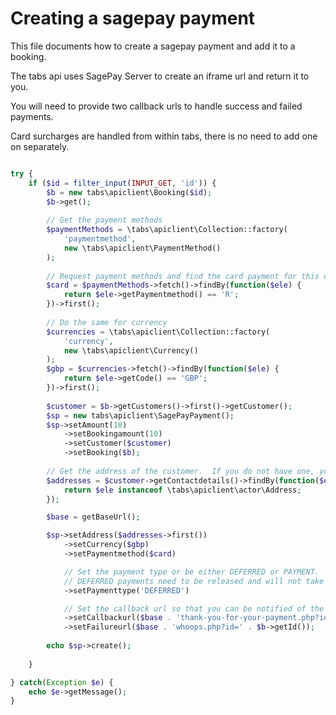 # Creating a sagepay payment

This file documents how to create a sagepay payment and add it to a booking.

The tabs api uses SagePay Server to create an iframe url and return it to you.  

You will need to provide two callback urls to handle success and failed payments.

Card surcharges are handled from within tabs, there is no need to add one on separately.

```php

try {
    if ($id = filter_input(INPUT_GET, 'id')) {
        $b = new tabs\apiclient\Booking($id);
        $b->get();
        
        // Get the payment methods
        $paymentMethods = \tabs\apiclient\Collection::factory(
            'paymentmethod',
            new \tabs\apiclient\PaymentMethod()
        );
        
        // Request payment methods and find the card payment for this example
        $card = $paymentMethods->fetch()->findBy(function($ele) {
            return $ele->getPaymentmethod() == 'R';
        })->first();
        
        // Do the same for currency
        $currencies = \tabs\apiclient\Collection::factory(
            'currency',
            new \tabs\apiclient\Currency()
        );
        $gbp = $currencies->fetch()->findBy(function($ele) {
            return $ele->getCode() == 'GBP';
        })->first();
        
        $customer = $b->getCustomers()->first()->getCustomer();
        $sp = new tabs\apiclient\SagePayPayment();
        $sp->setAmount(10)
            ->setBookingamount(10)
            ->setCustomer($customer)
            ->setBooking($b);
        
        // Get the address of the customer.  If you do not have one, you can provide an empty Actor Address object.
        $addresses = $customer->getContactdetails()->findBy(function($ele) {
            return $ele instanceof \tabs\apiclient\actor\Address;
        });

        $base = getBaseUrl();

        $sp->setAddress($addresses->first())
            ->setCurrency($gbp)
            ->setPaymentmethod($card)

            // Set the payment type or be either DEFERRED or PAYMENT.
            // DEFERRED payments need to be released and will not take payment.
            ->setPaymenttype('DEFERRED')

            // Set the callback url so that you can be notified of the confirmed payment
            ->setCallbackurl($base . 'thank-you-for-your-payment.php?id=' . $b->getId())
            ->setFailureurl($base . 'whoops.php?id=' . $b->getId());
        
        echo $sp->create();
        
    }

} catch(Exception $e) {
    echo $e->getMessage();
}
    

```
